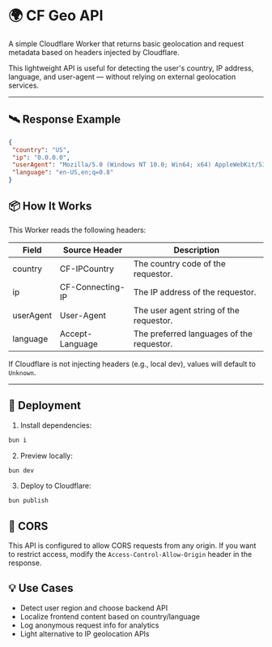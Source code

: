 # 🌍 CF Geo API

A simple Cloudflare Worker that returns basic geolocation and request metadata based on headers injected by Cloudflare.

This lightweight API is useful for detecting the user's country, IP address, language, and user-agent — without relying on external geolocation services.

---

## 🛰️ Response Example

```json
{
 "country": "US",
 "ip": "0.0.0.0",
 "userAgent": "Mozilla/5.0 (Windows NT 10.0; Win64; x64) AppleWebKit/537.36 (KHTML, like Gecko) Chrome/135.0.0.0 Safari/537.36",
 "language": "en-US,en;q=0.8"
}
```

## 📦 How It Works

This Worker reads the following headers:

| Field     | Source Header    | Description                               |
| --------- | ---------------- | ----------------------------------------- |
| country   | CF-IPCountry     | The country code of the requestor.        |
| ip        | CF-Connecting-IP | The IP address of the requestor.          |
| userAgent | User-Agent       | The user agent string of the requestor.   |
| language  | Accept-Language  | The preferred languages of the requestor. |

If Cloudflare is not injecting headers (e.g., local dev), values will default to `Unknown`.

---

## 🚀 Deployment

1. Install dependencies:

```bash
bun i
```

2. Preview locally:

```bash
bun dev
```

3. Deploy to Cloudflare:

```bash
bun publish
```

## 🔐 CORS

This API is configured to allow CORS requests from any origin. If you want to restrict access, modify the `Access-Control-Allow-Origin` header in the response.

## 💡 Use Cases

- Detect user region and choose backend API
- Localize frontend content based on country/language
- Log anonymous request info for analytics
- Light alternative to IP geolocation APIs
